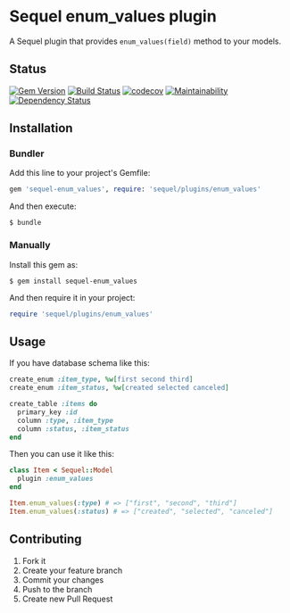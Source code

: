 # Sequel enum_values plugin

A Sequel plugin that provides `enum_values(field)` method to your models.

## Status

[![Gem Version](https://badge.fury.io/rb/sequel-enum_values.svg)](https://badge.fury.io/rb/sequel-enum_values)
[![Build Status](https://travis-ci.org/AlexWayfer/sequel-enum_values.svg?branch=master)](https://travis-ci.org/AlexWayfer/sequel-enum_values)
[![codecov](https://codecov.io/gh/AlexWayfer/sequel-enum_values/branch/master/graph/badge.svg)](https://codecov.io/gh/AlexWayfer/sequel-enum_values)
[![Maintainability](https://api.codeclimate.com/v1/badges/67143521dcfcf854b40f/maintainability)](https://codeclimate.com/github/AlexWayfer/sequel-enum_values/maintainability)
[![Dependency Status](https://gemnasium.com/badges/github.com/AlexWayfer/sequel-enum_values.svg)](https://gemnasium.com/github.com/AlexWayfer/sequel-enum_values)

## Installation

### Bundler

Add this line to your project's Gemfile:

```ruby
gem 'sequel-enum_values', require: 'sequel/plugins/enum_values'
```

And then execute:

```
$ bundle
```

### Manually

Install this gem as:

```
$ gem install sequel-enum_values
```

And then require it in your project:

```ruby
require 'sequel/plugins/enum_values'
```

## Usage

If you have database schema like this:

```ruby
create_enum :item_type, %w[first second third]
create_enum :item_status, %w[created selected canceled]

create_table :items do
  primary_key :id
  column :type, :item_type
  column :status, :item_status
end
```

Then you can use it like this:

```ruby
class Item < Sequel::Model
  plugin :enum_values
end

Item.enum_values(:type) # => ["first", "second", "third"]
Item.enum_values(:status) # => ["created", "selected", "canceled"]
```

## Contributing

1.  Fork it
2.  Create your feature branch
3.  Commit your changes
4.  Push to the branch
5.  Create new Pull Request
